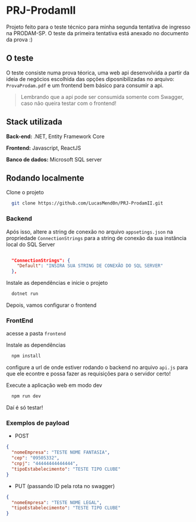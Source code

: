 # PRJ-ProdamII

Projeto feito para o teste técnico para minha segunda tentativa de ingresso na PRODAM-SP. O teste da primeira tentativa está anexado no documento da prova :)

## O teste

O teste consiste numa prova téorica, uma web api desenvolvida a partir da ideia de negócios escolhida das opções diposnibilizadas no arquivo: `ProvaProdam.pdf` e um frontend bem básico para consumir a api.

> Lembrando que a api pode ser consumida somente com Swagger, caso não queira testar com o frontend!

## Stack utilizada

**Back-end:** .NET, Entity Framework Core

**Frontend:** Javascript, ReactJS

**Banco de dados:** Microsoft SQL server

## Rodando localmente

Clone o projeto

```bash
  git clone https://github.com/LucasMend0n/PRJ-ProdamII.git
```

### Backend

Após isso, altere a string de conexão no arquivo `appsetings.json` na propriedade `ConnectionStrings` para a string de conexão da sua instância local do SQL Server

```json

  "ConnectionStrings": {
    "Default": "INSIRA SUA STRING DE CONEXÃO DO SQL SERVER"
  },

```

Instale as dependências e inicie o projeto

```bash
  dotnet run
```

Depois, vamos configurar o frontend

### FrontEnd

acesse a pasta `frontend`

Instale as dependências

```bash
  npm install
```

configure a url de onde estiver rodando o backend no arquivo `api.js` para que ele econtre e possa fazer as requisições para o servidor certo!

Execute a aplicação web em modo dev

```bash
  npm run dev
```

Daí é só testar!

### Exemplos de payload

- POST

```json
{
  "nomeEmpresa": "TESTE NOME FANTASIA",
  "cep": "09505332",
  "cnpj": "44444444444444",
  "tipoEstabelecimento": "TESTE TIPO CLUBE"
}
```

- PUT (passando ID pela rota no swagger)

```json
{
  "nomeEmpresa": "TESTE NOME LEGAL",
  "tipoEstabelecimento": "TESTE TIPO CLUBE"
}
```





